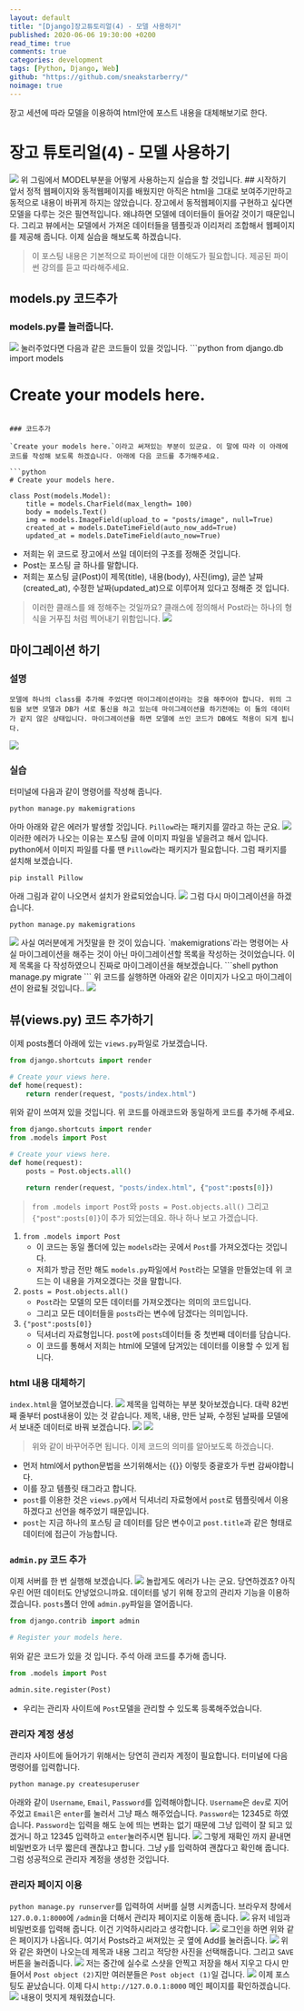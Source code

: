 ```yaml
---
layout: default
title: "[Django]장고튜토리얼(4) - 모델 사용하기"
published: 2020-06-06 19:30:00 +0200
read_time: true
comments: true
categories: development
tags: [Python, Django, Web]
github: "https://github.com/sneakstarberry/"
noimage: true
---
```

장고 세션에 따라 모델을 이용하여 html안에 포스트 내용을 대체해보기로 한다.

<!--more-->
# 장고 튜토리얼(4) - 모델 사용하기
<img src="/assets/images{{page.id}}/MVT.png" class="img-responsive">
위 그림에서 MODEL부분을 어떻게 사용하는지 실습을 할 것입니다.
## 시작하기 앞서
    정적 웹페이지와 동적웹페이지를 배웠지만 아직은 html을 그대로 보여주기만하고 동적으로 내용이 바뀌게 하지는 않았습니다. 장고에서 동적웹페이지를 구현하고 싶다면 모델을 다루는 것은 필연적입니다. 왜냐하면 모델에 데이터들이 들어갈 것이기 때문입니다. 그리고 뷰에서는 모델에서 가져온 데이터들을 템플릿과 이리저리 조합해서 웹페이지를 제공해 줍니다. 이제 실습을 해보도록 하겠습니다.

> 이 포스팅 내용은 기본적으로 파이썬에 대한 이해도가 필요합니다. 제공된 파이썬 강의를 듣고 따라해주세요.

## models.py 코드추가
### models.py를 눌러줍니다.
<img src="/assets/images{{page.id}}/dir_model.png" class="img-responsive">
눌러주었다면 다음과 같은 코드들이 있을 것입니다.
```python
from django.db import models

# Create your models here.
```

### 코드추가

`Create your models here.`이라고 써져있는 부분이 있군요. 이 말에 따라 이 아래에 코드를 작성해 보도록 하겠습니다. 아래에 다음 코드를 추가해주세요.

```python
# Create your models here.

class Post(models.Model):
    title = models.CharField(max_length= 100)
    body = models.Text()
    img = models.ImageField(upload_to = "posts/image", null=True)
    created_at = models.DateTimeField(auto_now_add=True)
    updated_at = models.DateTimeField(auto_now=True)
```
- 저희는 위 코드로 장고에서 쓰일 데이터의 구조를 정해준 것입니다. 
- Post는 포스팅 글 하나를 말합니다.
- 저희는 포스팅 글(Post)이 제목(title), 내용(body), 사진(img), 글쓴 날짜(created_at), 수정한 날짜(updated_at)으로 이루어져 있다고 정해준 것 입니다.
> 이러한 클래스를 왜 정해주는 것일까요?
>클래스에 정의해서 Post라는 하나의 형식을 거푸집 처럼 찍어내기 위함입니다.
> <img src="/assets/images{{page.id}}/model.png" class="img-responsive">


## 마이그레이션 하기
### 설명
    모델에 하나의 class를 추가해 주었다면 마이그레이션이라는 것을 해주어야 합니다. 위의 그림을 보면 모델과 DB가 서로 통신을 하고 있는데 마이그레이션을 하기전에는 이 둘의 데이터가 같지 않은 상태입니다. 마이그레이션을 하면 모델에 쓰인 코드가 DB에도 적용이 되게 됩니다.


<img src="/assets/images{{page.id}}/migrate_img.png" class="img-responsive">


### 실습
터미널에 다음과 같이 명령어를 작성해 줍니다.
```shell
python manage.py makemigrations
```
아마 아래와 같은 에러가 발생할 것입니다. `Pillow`라는 패키지를 깔라고 하는 군요.
<img src="/assets/images{{page.id}}/pillow.png" class="img-responsive">
이러한 에러가 나오는 이유는 포스팅 글에 이미지 파일을 넣을려고 해서 입니다. python에서 이미지 파일를 다룰 땐 `Pillow`라는 패키지가 필요합니다. 그럼 패키지를 설치해 보겠습니다.
```shell
pip install Pillow
```
아래 그림과 같이 나오면서 설치가 완료되었습니다.
<img src="/assets/images{{page.id}}/pip_pillow.png" class="img-responsive">
그럼 다시 마이그레이션을 하겠습니다.
```shell
python manage.py makemigrations
```
<img src="/assets/images{{page.id}}/makemigrations.png" class="img-responsive">
사실 여러분에게 거짓말을 한 것이 있습니다. `makemigrations`라는 명령어는 사실 마이그레이션을 해주는 것이 아닌 마이그레이션할 목록을 작성하는 것이었습니다. 이제 목록을 다 작성하였으니 진짜로 마이그레이션을 해보겠습니다.
```shell
python manage.py migrate
```
위 코드를 실행하면 아래와 같은 이미지가 나오고 마이그레이션이 완료될 것입니다..
<img src="/assets/images{{page.id}}/migrate.png" class="img-responsive">

## 뷰(views.py) 코드 추가하기
이제 posts폴더 아래에 있는 `views.py`파일로 가보겠습니다.
```python
from django.shortcuts import render

# Create your views here.
def home(request):
    return render(request, "posts/index.html")
```
위와 같이 쓰여져 있을 것입니다. 위 코드를 아래코드와 동일하게 코드를 추가해 주세요.
```python
from django.shortcuts import render
from .models import Post

# Create your views here.
def home(request):
    posts = Post.objects.all()

    return render(request, "posts/index.html", {"post":posts[0]})
```


> `from .models import Post`와 `posts = Post.objects.all()` 그리고 `{"post":posts[0]}`이 추가 되었는데요. 하나 하나 보고 가겠습니다.


1. `from .models import Post`
    - 이 코드는 동일 폴더에 있는 `models`라는 곳에서 `Post`를 가져오겠다는 것입니다.
    - 저희가 방금 전만 해도 `models.py`파일에서 `Post`라는 모델을 만들었는데 위 코드는 이 내용을 가져오겠다는 것을 말합니다.
2. `posts = Post.objects.all()`
    - `Post`라는 모델의 모든 데이터를 가져오겠다는 의미의 코드입니다.
    - 그리고 모든 데이터들을 `posts`라는 변수에 담겠다는 의미입니다.
3. `{"post":posts[0]}`
    - 딕셔너리 자료형입니다. `post`에 `posts`데이터들 중 첫번째 데이터를 담습니다.
    - 이 코드를 통해서 저희는 html에 모델에 담겨있는 데이터를 이용할 수 있게 됩니다.

### html 내용 대체하기
`index.html`을 열어보겠습니다.
<img src="/assets/images{{page.id}}/template.png" class="img-responsive">
제목을 입력하는 부분 찾아보겠습니다. 대략 82번째 줄부터 post내용이 있는 것 같습니다. 제목, 내용, 만든 날짜, 수정된 날짜를 모델에서 보내준 데이터로 바꿔 보겠습니다.
<img src="/assets/images{{page.id}}/template_model.png" class="img-responsive">
<img src="/assets/images{{page.id}}/template_model.png" class="img-responsive">

> 위와 같이 바꾸어주면 됩니다. 이제 코드의 의미를 알아보도록 하겠습니다.


- 먼저 html에서 python문법을 쓰기위해서는 \{\{}\} 이렇듯 중괄호가 두번 감싸야합니다.
- 이를 장고 템플릿 태그라고 합니다.
- `post`를 이용한 것은 `views.py`에서 딕셔너리 자료형에서 `post`로 템플릿에서 이용하겠다고 선언을 해주었기 때문입니다.
- `post`는 지금 하나의 포스팅 글 데이터를 담은 변수이고 `post.title`과 같은 형태로 데이터에 접근이 가능합니다.

### `admin.py` 코드 추가
이제 서버를 한 번 실행해 보겠습니다.
<img src="/assets/images{{page.id}}/error.png" class="img-responsive">
놀랍게도 에러가 나는 군요. 당연하겠죠? 아직 우린 어떤 데이터도 안넣었으니까요. 데이터를 넣기 위해 장고의 관리자 기능을 이용하겠습니다. `posts`폴더 안에 `admin.py`파일을 열어줍니다.
```python
from django.contrib import admin

# Register your models here.
```
위와 같은 코드가 있을 것 입니다.
주석 아래 코드를 추가해 줍니다.
```python
from .models import Post

admin.site.register(Post)
```
- 우리는 관리자 사이트에 `Post`모델을 관리할 수 있도록 등록해주었습니다.

### 관리자 계정 생성
관리자 사이트에 들어가기 위해서는 당연히 관리자 계정이 필요합니다. 터미널에 다음 명령어를 입력합니다.
```shell
python manage.py createsuperuser
```
아래와 같이 `Username`, `Email`, `Password`를 입력해야합니다. `Username`은 `dev`로 지어주었고 `Email`은 `enter`를 눌러서 그냥 패스 해주었습니다. `Password`는 12345로 하였습니다. `Password`는 입력을 해도 눈에 띄는 변화는 없기 때문에 그냥 입력이 잘 되고 있겠거니 하고 12345 입력하고 `enter`눌러주시면 됩니다.
<img src="/assets/images{{page.id}}/superuser.png" class="img-responsive">
그렇게 재확인 까지 끝내면 비밀번호가 너무 짧은데 괜찮냐고 합니다. 그냥 `y`를 입력하여 괜찮다고 확인해 줍니다.
그럼 성공적으로 관리자 계정을 생성한 것입니다.

### 관리자 페이지 이용
`python manage.py runserver`를 입력하여 서버를 실행 시켜줍니다. 브라우저 창에서 `127.0.0.1:8000`에 `/admin`을 더해서 관리자 페이지로 이동해 줍니다.
<img src="/assets/images{{page.id}}/admin.png" class="img-responsive">
유저 네임과 비밀번호를 입력해 줍니다. 이건 기억하시리라고 생각합니다.
<img src="/assets/images{{page.id}}/admin2.png" class="img-responsive">
로그인을 하면 위와 같은 페이지가 나옵니다. 여기서 Posts라고 써져있는 곳 옆에 Add를 눌러줍니다.
<img src="/assets/images{{page.id}}/add.png" class="img-responsive">
위와 같은 화면이 나오는데 제목과 내용 그리고 적당한 사진을 선택해줍니다. 그리고 `SAVE`버튼을 눌러줍니다.
<img src="/assets/images{{page.id}}/add_post.png" class="img-responsive">
저는 중간에 실수로 스샷을 안찍고 저장을 해서 지우고 다시 만들어서 `Post object (2)`지만 여러분들은 `Post object (1)`일 겁니다.
<img src="/assets/images{{page.id}}/object.png" class="img-responsive">
이제 포스팅도 끝났습니다. 이제 다시 `http://127.0.0.1:8000` 메인 페이지를 확인하겠습니다.
<img src="/assets/images{{page.id}}/posting.png" class="img-responsive">
내용이 멋지게 채워졌습니다.







